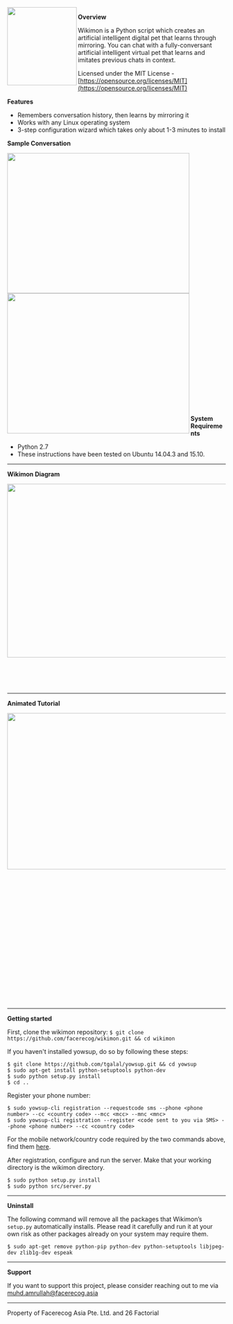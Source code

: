 

<img src="https://raw.githubusercontent.com/facerecog/wikimon/gh-pages/images/Wikimon-Logo.png" align="left" height="180" width="160" />





**Overview**  

Wikimon is a Python script which creates an artificial intelligent digital pet that learns through mirroring.
You can chat with a fully-conversant artificial intelligent virtual pet that learns and imitates previous chats in context.

Licensed under the MIT License - [https://opensource.org/licenses/MIT](https://opensource.org/licenses/MIT)

**Features**
	
- Remembers conversation history, then learns by mirroring it 
- Works with any Linux operating system
- 3-step configuration wizard which takes only about 1-3 minutes to install 

**Sample Conversation** 

<div style="float:left; width:100%">
    <img src="https://raw.githubusercontent.com/facerecog/wikimon/gh-pages/images/Wikimon-Learning-Language-Crop.gif" align="left" width=420px height=323px  />


&nbsp;
&nbsp;  
&nbsp;  
&nbsp;  
&nbsp;  
&nbsp;  
&nbsp;  
&nbsp;  
&nbsp;  
&nbsp;
&nbsp;  
&nbsp;  
&nbsp;  
&nbsp;  
 

&nbsp;  
&nbsp;
<div style="float:left; width:100%">
    <img src="https://raw.githubusercontent.com/facerecog/wikimon/gh-pages/images/Wikimon-Japanese-Cropped.gif" align="left" width=420px height=323px  />


&nbsp;
&nbsp;  
&nbsp;  
&nbsp;  
&nbsp;  
&nbsp;  
&nbsp;  
&nbsp;  
&nbsp;  
&nbsp;
&nbsp;  
&nbsp;  
&nbsp;  
&nbsp;  
 

&nbsp;  
&nbsp;

**System Requirements**

- Python 2.7
- These instructions have been tested on Ubuntu 14.04.3 and 15.10.

-----------------------

**Wikimon Diagram**  

<img src="https://raw.githubusercontent.com/facerecog/wikimon/gh-pages/images/WikimonDiagram.png" align="left" height="400" width="640" />


&nbsp;  
&nbsp;  
&nbsp;  
&nbsp;




-----------------------

**Animated Tutorial**

<div style="float:left; width:100%">
    <img src="https://raw.githubusercontent.com/facerecog/wikimon/gh-pages/images/Facerecog-Tutorial-Wikimon.gif" align="left" width=640 height=360px  />


&nbsp;
&nbsp;  
&nbsp;  
&nbsp;  
&nbsp;  
&nbsp;  
&nbsp;  
&nbsp;
&nbsp;  
&nbsp;  
&nbsp;  
&nbsp;  
&nbsp;  
&nbsp;  
&nbsp;  
&nbsp;  
&nbsp;  
&nbsp;  
&nbsp;  
&nbsp;  


-----------------------

**Getting started** 

First, clone the wikimon repository:
`$ git clone https://github.com/facerecog/wikimon.git && cd wikimon`

If you haven't installed yowsup, do so by following these steps:

```
$ git clone https://github.com/tgalal/yowsup.git && cd yowsup
$ sudo apt-get install python-setuptools python-dev
$ sudo python setup.py install
$ cd ..
```
Register your phone number:

```
$ sudo yowsup-cli registration --requestcode sms --phone <phone number> --cc <country code> --mcc <mcc> --mnc <mnc>
$ sudo yowsup-cli registration --register <code sent to you via SMS> --phone <phone number> --cc <country code>
```
For the mobile network/country code required by the two commands above, find them [here](https://en.wikipedia.org/wiki/Mobile_country_code).

After registration, configure and run the server. Make that your working directory is the wikimon directory.
```
$ sudo python setup.py install
$ sudo python src/server.py
```


-----------------------

**Uninstall** 


The following command will remove all the packages that Wikimon’s `setup.py` automatically installs. Please read it carefully and run it at your own risk as other packages already on your system may require them.

```
$ sudo apt-get remove python-pip python-dev python-setuptools libjpeg-dev zlib1g-dev espeak
```

-------------------------

**Support**  

If you want to support this project, please consider reaching out to me via  muhd.amrullah@facerecog.asia  


-------------------------  
Property of Facerecog Asia Pte. Ltd. and 26 Factorial
